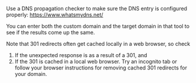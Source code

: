 Use a DNS propagation checker to make sure the DNS entry is configured properly: https://www.whatsmydns.net/

You can enter both the custom domain and the target domain in that tool to see if the results come up the same.

Note that 301 redirects often get cached locally in a web browser, so check
1. If the unexpected response is as a result of a 301, and 
2. If the 301 is cached in a local web browser. Try an incognito tab or follow your browser instructions for removing cached 301 redirects for your domain.
